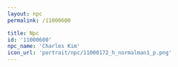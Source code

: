 ```yaml
---
layout: npc
permalink: /11000600

title: Npc
id: '11000600'
npc_name: 'Charles Kim'
icon_url: 'portrait/npc/11000172_h_normalman1_p.png'
---
```

